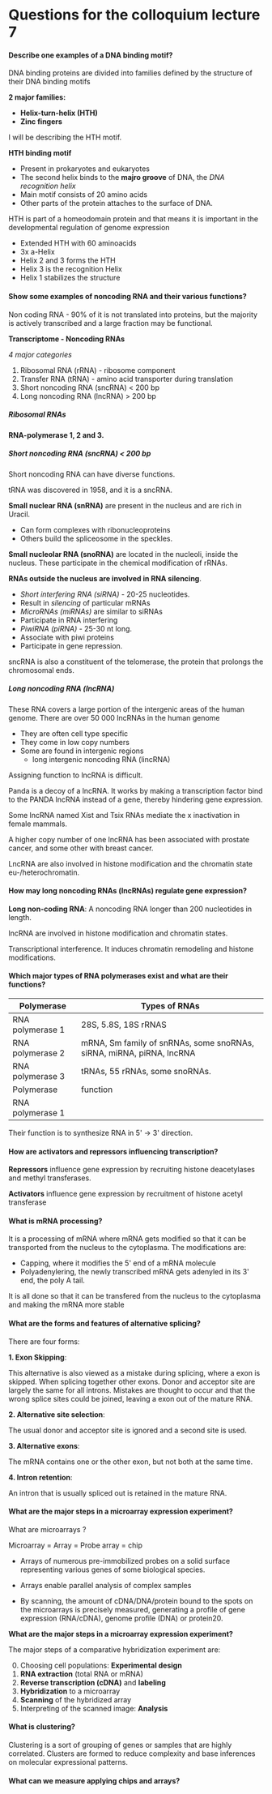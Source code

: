# Questions for the colloquium lecture 7



#### Describe one examples of a DNA binding motif?

DNA binding proteins are divided into families defined by the structure of their DNA binding motifs

**2 major families:**

- **Helix-turn-helix (HTH)**
- **Zinc fingers**

I will be describing the HTH motif.

**HTH binding motif**

- Present in prokaryotes and eukaryotes
- The second helix binds to the **majro groove** of DNA, the *DNA recognition helix*
- Main motif consists of 20 amino acids
- Other parts of the protein attaches to the surface of DNA.

HTH is part of a homeodomain protein and that means it is important in the developmental regulation of genome expression

- Extended HTH with 60 aminoacids
- 3x a-Helix
- Helix 2 and 3 forms the HTH
- Helix 3 is the recognition Helix
- Helix 1 stabilizes the structure

#### Show some examples of noncoding RNA and their various functions?

Non coding RNA - 90% of it is not translated into proteins, but the majority is actively transcribed and a large fraction may be functional.

**Transcriptome - Noncoding RNAs**

*4 major categories*

1. Ribosomal RNA (rRNA) - ribosome component
2. Transfer RNA (tRNA) - amino acid transporter during translation
3. Short noncoding RNA (sncRNA) < 200 bp
4. Long noncoding RNA (lncRNA) > 200 bp

##### Ribosomal RNAs

**RNA-polymerase 1, 2 and 3.**


##### **Short noncoding RNA (sncRNA) < 200 bp**
Short noncoding RNA can have diverse functions.

tRNA was discovered in 1958, and it is a sncRNA.

**Small nuclear RNA (snRNA)** are present in the nucleus and are rich in Uracil.
- Can form complexes with ribonucleoproteins
- Others build the spliceosome in the speckles.

**Small nucleolar RNA (snoRNA)** are located in the nucleoli, inside the nucleus.
These participate in the chemical modification of rRNAs.

**RNAs outside the nucleus are involved in RNA silencing**.

- *Short interfering RNA (siRNA)* - 20-25 nucleotides.
- Result in *silencing* of particular mRNAs
- *MicroRNAs (miRNAs)* are similar to siRNAs
- Participate in RNA interfering
- *PiwiRNA (piRNA)* - 25-30 nt long.
- Associate with piwi proteins
- Participate in gene repression.

sncRNA is also a constituent of the telomerase, the protein that prolongs the chromosomal ends.

##### Long noncoding RNA (lncRNA)

These RNA covers a large portion of the intergenic areas of the human genome.
There are over 50 000 lncRNAs in the human genome
- They are often cell type specific
- They come in low copy numbers
- Some are found in intergenic regions
  - long intergenic noncoding RNA (lincRNA)

Assigning function to lncRNA is difficult.

Panda is a decoy of a lncRNA. It works by making a transcription factor bind to the PANDA lncRNA instead of a gene, thereby hindering gene expression.

Some lncRNA named Xist and Tsix RNAs mediate the x inactivation in female mammals.

A higher copy number of one lncRNA has been associated with prostate cancer, and some other with breast cancer.

LncRNA are also involved in histone modification and the chromatin state eu-/heterochromatin.




#### How may long noncoding RNAs (lncRNAs) regulate gene expression?

**Long non-coding RNA**: A noncoding RNA longer than 200 nucleotides in length.

lncRNA are involved in histone modification and chromatin states.

Transcriptional interference. It induces chromatin remodeling and histone modifications.

#### Which major types of RNA polymerases exist and what are their functions?

Polymerase | Types of RNAs
--- | ----
RNA polymerase 1 | 28S, 5.8S, 18S rRNAS
RNA polymerase 2 | mRNA, Sm family of snRNAs, some snoRNAs, siRNA, miRNA, piRNA, lncRNA
RNA polymerase 3 | tRNAs, 55 rRNAs, some snoRNAs.
Polymerase | function
RNA polymerase 1 |

Their function is to synthesize RNA in 5' -> 3' direction.

#### How are activators and repressors influencing transcription?

**Repressors** influence gene expression by recruiting histone deacetylases and methyl transferases.

**Activators** influence gene expression by recruitment of histone acetyl transferase


#### What is mRNA processing?

It is a processing of mRNA where mRNA gets modified so that it can be transported from the nucleus to the cytoplasma. The modifications are:

- Capping, where it modifies the 5' end of a mRNA molecule
- Polyadenylering, the newly transcribed mRNA gets adenyled in its 3' end, the poly A tail.

It is all done so that it can be transfered from the nucleus to the cytoplasma and making the mRNA more stable

#### What are the forms and features of alternative splicing?

There are four forms:

**1. Exon Skipping**:

This alternative is also viewed as a mistake during splicing, where a exon is skipped. When splicing together other exons. Donor and acceptor site are largely the same for all introns. Mistakes are thought to occur and that the wrong splice sites could be joined, leaving a exon out of the mature RNA.

**2. Alternative site selection**:

The usual donor and acceptor site is ignored and a second site is used.

**3. Alternative exons**:

The mRNA contains one or the other exon, but not both at the same time.

**4. Intron retention**:

An intron that is usually spliced out is retained in the mature RNA.

#### What are the major steps in a microarray expression experiment?

What are microarrays ?

Microarray = Array = Probe array = chip

- Arrays of numerous pre-immobilized probes on a solid surface representing various genes of some biological species.

- Arrays enable parallel analysis of complex samples

- By scanning, the amount of cDNA/DNA/protein bound to the spots on the microarrays is precisely measured, generating a profile of gene expression (RNA/cDNA), genome profile (DNA) or protein20.

**What are the major steps in a microarray expression experiment?**

The major steps of a comparative hybridization experiment are:

0. Choosing cell populations: **Experimental design**
1. **RNA extraction** (total RNA or mRNA)
2. **Reverse transcription (cDNA)** and **labeling**
3. **Hybridization** to a microarray
4. **Scanning** of the hybridized array
5. Interpreting of the scanned image: **Analysis**

#### What is clustering?

Clustering is a sort of grouping of genes or samples that are highly correlated. Clusters are formed to reduce complexity and base inferences on molecular expressional patterns. 

#### What can we measure applying chips and arrays?
